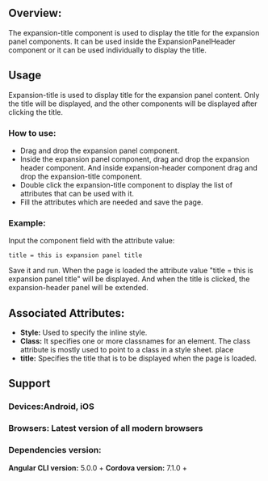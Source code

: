 ## Overview: 
The expansion-title component is used to display the title for the expansion panel components. It can be used inside the ExpansionPanelHeader component or it can be used individually to display the title.

## Usage
Expansion-title is used to display title for the expansion panel content. Only the title will be displayed, and the other components will be displayed after clicking the title.

### How to use:   
- Drag and drop the expansion panel component. 
- Inside the expansion panel component, drag and drop the expansion header component. And inside expansion-header component drag and drop the expansion-title component.
- Double click the expansion-title component to display the list of attributes that can be used with it.
- Fill the attributes which are needed and save the page.

### Example: 
Input the component field with the attribute value:
``` 
title = this is expansion panel title
```
Save it and run.
When the page is loaded the attribute value "title = this is expansion panel title" will be displayed. And when the title is clicked, the expansion-header panel will be extended.

## Associated Attributes:
- **Style:** Used to specify the inline style.
- **Class:** It specifies one or more classnames for an element. The class attribute is mostly used to point to a class in a style sheet.
place
- **title:** Specifies the title that is to be displayed when the page is loaded. 


## Support 
### Devices:Android, iOS
### Browsers:  Latest version of all modern browsers
 ### Dependencies version: 
 **Angular CLI version:** 5.0.0 + 
 **Cordova version:** 7.1.0 +
